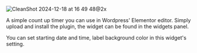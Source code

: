 
![CleanShot 2024-12-18 at 16 49 48@2x](https://github.com/user-attachments/assets/21e46d26-bded-4944-bba4-4ae37418a6fe)


A simple count up timer you can use in Wordpress' Elementor editor. Simply upload and install the plugin, the widget can be found in the widgets panel.

You can set starting date and time, label background color in this widget's setting. 


